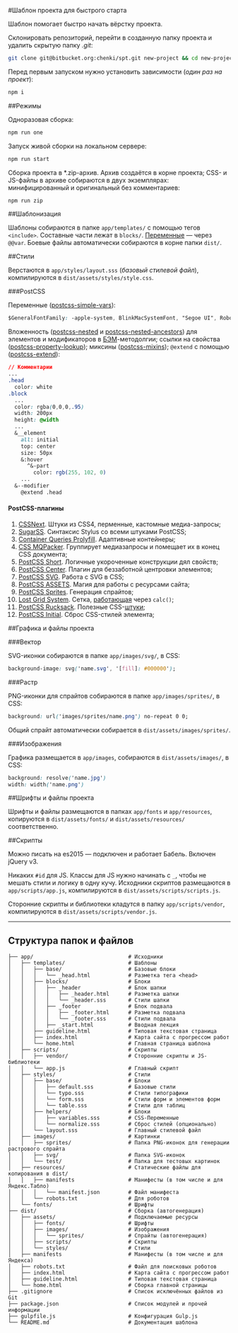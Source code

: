#Шаблон проекта для быстрого старта

Шаблон помогает быстро начать вёрстку проекта.

Склонировать репозиторий, перейти в созданную папку проекта и удалить скрытую папку _.git_:

```bash
git clone git@bitbucket.org:chenki/spt.git new-project && cd new-project && rm -rf ./.git
```

Перед первым запуском нужно установить зависимости (_один раз на проект_):

```bash
npm i
```

##Режимы

Одноразовая сборка:

```bash
npm run one
```

Запуск живой сборки на локальном сервере:

```bash
npm run start
```

Сборка проекта в *.zip-архив. Архив создаётся в корне проекта; CSS- и JS-файлы в архиве собираются в двух экземплярах: минифицированный и оригинальный без комментариев:

```bash
npm run zip
```

##Шаблонизация

Шаблоны собираются в папке `app/templates/` с помощью тегов `<include>`. Составные части лежат в `blocks/`. [Переменные](https://github.com/zaharin/gulp-html-tag-include) — через `@@var`. Боевые файлы автоматически собираются в корне папки `dist/`.

##Стили

Верстаются в `app/styles/layout.sss` (_базовый стилевой файл_), компилируются в `dist/assets/styles/style.css`.

###PostCSS

Переменные ([postcss-simple-vars](https://github.com/postcss/postcss-simple-vars)):

```css
$GeneralFontFamily: -apple-system, BlinkMacSystemFont, "Segoe UI", Roboto, Helvetica, Arial, sans-serif
```

Вложенность ([postcss-nested](https://github.com/postcss/postcss-nested) и [postcss-nested-ancestors](https://github.com/toomuchdesign/postcss-nested-ancestors)) для элементов и модификаторов в [БЭМ](https://ru.bem.info/methodology/css/)-методолгии; ссылки на свойства ([postcss-property-lookup](https://github.com/simonsmith/postcss-property-lookup)); миксины ([postcss-mixins](https://github.com/postcss/postcss-mixins)); `@extend` с помощью ([postcss-extend](https://github.com/travco/postcss-extend)):

```css
// Комментарии
...
.head
  color: white
.block
  ...
  color: rgba(0,0,0,.95)
  width: 200px
  height: @width
  ...
  &__element
    all: initial
    top: center
    size: 50px
    &:hover
      ^&-part
        color: rgb(255, 102, 0)
    ...
  &--modifier
    @extend .head
```

#### PostCSS-плагины

1. [CSSNext](http://cssnext.io). Штуки из CSS4, перменные, кастомные медиа-запросы;
1. [SugarSS](https://github.com/postcss/sugarss). Синтаксис Stylus со всеми штуками PostCSS;
1. [Container Queries Prolyfill](https://github.com/ausi/cq-prolyfill). Адаптивные контейнеры;
1. [CSS MQPacker](https://www.npmjs.com/package/css-mqpacker). Группирует медиазапросы и помещает их в конец CSS документа;
1. [PostCSS Short](https://github.com/jonathantneal/postcss-short). Логичные укороченные конструкции дял свойств;
1. [PostCSS Center](https://github.com/jedmao/postcss-center). Плагин для беззаботной центровки элементов;
1. [PostCSS SVG](https://github.com/Pavliko/postcss-svg). Работа с SVG в CSS;
1. [PostCSS ASSETS](https://github.com/assetsjs/postcss-assets). Магия для работы с ресурсами сайта;
1. [PostCSS Sprites](https://github.com/2createStudio/postcss-sprites). Генерация спрайтов;
1. [Lost Grid System](https://github.com/peterramsing/lost). Сетка, [работающая](http://lostgrid.org/) через `calc()`;
1. [PostCSS Rucksack](https://github.com/simplaio/rucksack). Полезные CSS-[штуки](http://simplaio.github.io/rucksack/);
1. [PostCSS Initial](https://github.com/maximkoretskiy/postcss-initial). Сброс CSS-стилей элемента;

##Графика и файлы проекта

###Вектор

SVG-иконки собираются в папке `app/images/svg/`, в CSS:

```css
background-image: svg('name.svg', '[fill]: #000000');
```

###Растр

PNG-иконки для спрайтов собираются в папке `app/images/sprites/`, в CSS:

```css
background: url('images/sprites/name.png') no-repeat 0 0;
```

Общий спрайт автоматически собирается в `dist/assets/images/sprites/`.

###Изображения

Графика размещается в `app/images`, собираются в `dist/assets/images/`, в CSS:

```css
background: resolve('name.jpg')
width: width('name.png')
```

##Шрифты и файлы проекта

Шрифты и файлы размещаются в папках `app/fonts` и `app/resources`, копируются в `dist/assets/fonts/` и `dist/assets/resources/` соответственно.

##Скрипты

Можно писать на es2015 — подключен и работает Бабель. Включен jQuery v3.

Никаких `#id` для JS. Классы для JS нужно начинать с `_`, чтобы не мешать стили и логику в одну кучу. Исходники скриптов размещаются в `app/scripts/app.js`, компилируются в `dist/assets/scripts/scripts.js`.

Сторонние скрипты и библиотеки кладутся в папку `app/scripts/vendor`, компилируются в `dist/assets/scripts/vendor.js`.

- - - -

## Структура папок и файлов

```
├── app/                              # Исходники
│   ├── templates/                    # Шаблоны
│   │   ├── base/                     # Базовые блоки
│   │   │   └── _head.html            # Разметка тега <head>
│   │   ├── blocks/                   # Блоки
│   │   │   ├── _header               # Блок шапки
│   │   │   │   ├── _header.html      # Разметка шапки
│   │   │   │   └── _header.sss       # Стили шапки
│   │   │   ├── _footer               # Блок подвала
│   │   │   │   ├── _footer.html      # Разметка подвала
│   │   │   │   └── _footer.sss       # Стили подвала
│   │   │   ├── _start.html           # Вводная лекция
│   │   ├── guideline.html            # Типовая текстовая страница
│   │   ├── index.html                # Карта сайта с прогрессом работ
│   │   └── home.html                 # Главная страница шаблона
│   ├── scripts/                      # Скрипты
│   │   ├── vendor/                   # Сторонние скрипты и JS-библиотеки
│   │   └── app.js                    # Главный скрипт
│   ├── styles/                       # Стили
│   │   ├── base/                     # Блоки
│   │   │   ├── default.sss           # Базовые стили
│   │   │   └── typo.sss              # Стили типографики
│   │   │   └── form.sss              # Стили форм и элементов форм
│   │   │   └── table.sss             # Стили для таблиц
│   │   ├── helpers/                  # Блоки
│   │   │   ├── variables.sss         # CSS-Переменные
│   │   │   └── normalize.sss         # Сброс стилей (опционально)
│   │   └── layout.sss                # Главный стилевой файл
│   ├── images/                       # Картинки
│   │   ├── sprites/                  # Папка PNG-иконок для генерации растрового спрайта
│   │   ├── svg/                      # Папка SVG-иконок
│   │   └── test/                     # Папка для тестовых картинок
│   ├── resources/                    # Статические файлы для копирования в dist/
│   │   ├── manifests                 # Манифесты (в том числе и для Яндекс.Табло)
│   │   │   └── manifest.json         # Файл манифеста
│   │   └── robots.txt                # Для роботов
│   └── fonts/                        # Шрифты
├── dist/                             # Сборка (автогенерация)
│   ├── assets/                       # Подключаемые ресурсы
│   │   ├── fonts/                    # Шрифты
│   │   ├── images/                   # Изображения
│   │   │   └── sprites/              # Спрайты (автогенерация)
│   │   ├── scripts/                  # Скрипты
│   │   └── styles/                   # Стили
│   ├── manifests                     # Манифесты (в том числе и для Яндекса)
│   ├── robots.txt                    # Файл для поисковых роботов
│   ├── index.html                    # Карта сайта с прогрессом работ
│   ├── guideline.html                # Типовая текстовая страница
│   └── home.html                     # Сборка главной страницы
├── .gitignore                        # Список исключённых файлов из Git
├── package.json                      # Список модулей и прочей информации
├── gulpfile.js                       # Конфигурация Gulp.js
└── README.md                         # Документация шаблона
```
